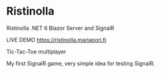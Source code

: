 # Ristinolla
Ristinolla .NET 6 Blazor Server and SignalR

LIVE DEMO
https://ristinolla.mariapori.fi

Tic-Tac-Toe multiplayer

My first SignalR game, very simple idea for testing SignalR.
